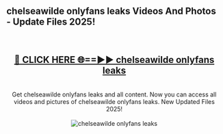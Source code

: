 <h2>chelseawilde onlyfans leaks Videos And Photos - Update Files 2025!</h2>
<br>
<div align="center">
<h2><a href="https://top-ai-tools.click/QrbHav" rel="nofollow">🔴 CLICK HERE 🌐==►► chelseawilde onlyfans leaks</a></h2>
<br>
Get chelseawilde onlyfans leaks and all content. Now you can access all videos and pictures of chelseawilde onlyfans leaks. New Updated Files 2025!
<br>
<br>
<a href="https://top-ai-tools.click/QrbHav" rel="nofollow" data-target="animated-image.originalLink"><img src="https://i.ibb.co.com/WyWwxjT/player-gif2.gif" alt="chelseawilde onlyfans leaks" style="max-width: 100%; display: inline-block;" data-target="animated-image.originalImage"></a>
</div>
<br>